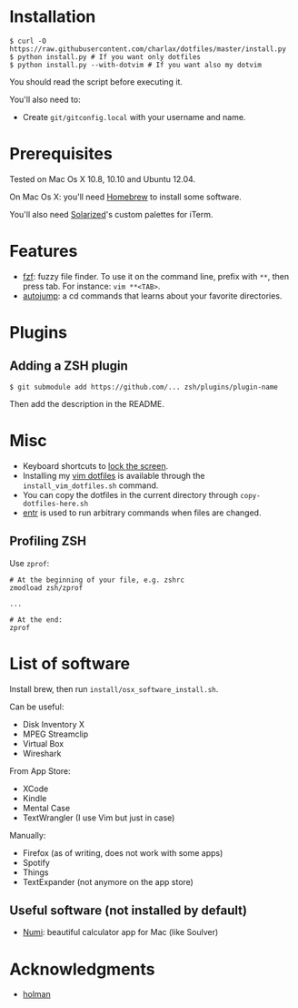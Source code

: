 Installation
============

    $ curl -O https://raw.githubusercontent.com/charlax/dotfiles/master/install.py
    $ python install.py # If you want only dotfiles
    $ python install.py --with-dotvim # If you want also my dotvim

You should read the script before executing it.

You'll also need to:

* Create `git/gitconfig.local` with your username and name.

Prerequisites
=============

Tested on Mac Os X 10.8, 10.10 and Ubuntu 12.04.

On Mac Os X: you'll need [Homebrew](http://mxcl.github.com/homebrew/) to
install some software.

You'll also need [Solarized](http://ethanschoonover.com/solarized)'s custom
palettes for iTerm.

Features
========

* [fzf](https://github.com/junegunn/fzf): fuzzy file finder. To use it on the
  command line, prefix with `**`, then press tab. For instance: `vim **<TAB>`.
* [autojump](https://github.com/wting/autojump): a cd commands that learns
  about your favorite directories.

Plugins
=======

Adding a ZSH plugin
-------------------

    $ git submodule add https://github.com/... zsh/plugins/plugin-name

Then add the description in the README.

Misc
====

* Keyboard shortcuts to [lock the
  screen](http://hints.macworld.com/article.php?story=20090831093941225).
* Installing my [vim dotfiles](https://github.com/charlax/dotvim) is available
  through the `install_vim_dotfiles.sh` command.
* You can copy the dotfiles in the current directory through
  `copy-dotfiles-here.sh`
* [entr](https://bitbucket.org/eradman/entr/) is used to run arbitrary commands
  when files are changed.

Profiling ZSH
-------------

Use `zprof`:

```
# At the beginning of your file, e.g. zshrc
zmodload zsh/zprof

...

# At the end:
zprof
```

List of software
================

Install brew, then run `install/osx_software_install.sh`.

Can be useful:

* Disk Inventory X
* MPEG Streamclip
* Virtual Box
* Wireshark

From App Store:

* XCode
* Kindle
* Mental Case
* TextWrangler (I use Vim but just in case)

Manually:

* Firefox (as of writing, does not work with some apps)
* Spotify
* Things
* TextExpander (not anymore on the app store)

Useful software (not installed by default)
------------------------------------------

* [Numi](https://numi.io/): beautiful calculator app for Mac (like Soulver)

Acknowledgments
===============

* [holman](https://github.com/holman/dotfiles)
